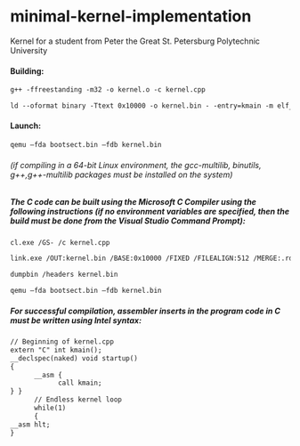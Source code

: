 # minimal-kernel-implementation
Kernel for a student from Peter the Great St. Petersburg Polytechnic University


#### Building:
```md
g++ -ffreestanding -m32 -o kernel.o -c kernel.cpp
```

```md
ld --oformat binary -Ttext 0x10000 -o kernel.bin - -entry=kmain -m elf_i386 kernel.o
```

#### Launch:
```md
qemu –fda bootsect.bin –fdb kernel.bin
```
###### (if compiling in a 64-bit Linux environment, the gcc-multilib, binutils, g++,g++-multilib packages must be installed on the system)



##### The C code can be built using the Microsoft C Compiler using the following instructions (if no environment variables are specified, then the build must be done from the Visual Studio Command Prompt):

```md
cl.exe /GS- /c kernel.cpp
```

```md
link.exe /OUT:kernel.bin /BASE:0x10000 /FIXED /FILEALIGN:512 /MERGE:.rdata=.data /IGNORE:4254 /NODEFAULTLIB /ENTRY:kmain /SUBSYSTEM:NATIVE kernel.obj
```

```md
dumpbin /headers kernel.bin
```

```md
qemu –fda bootsect.bin –fdb kernel.bin
```

##### For successful compilation, assembler inserts in the program code in C must be written using Intel syntax:
```md
// Beginning of kernel.cpp
extern "C" int kmain();
__declspec(naked) void startup()
{
      __asm {
            call kmain;
} }
      // Endless kernel loop
      while(1)
      {
__asm hlt;
}
```
